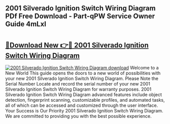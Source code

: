 ## 2001 Silverado Ignition Switch Wiring Diagram PDf Free Download - Part-qPW Service Owner Guide 4mLxI

# <h2><a href="http://dftepx2.blite.top/?on=2001+Silverado+Ignition+Switch+Wiring+Diagram">🔗Download New 👉🔴 2001 Silverado Ignition Switch Wiring Diagram</a></h2>

[![2001 Silverado Ignition Switch Wiring Diagram download](https://i.imgur.com/lujVjoI.png)](http://dftepx2.blite.top/?on=2001+Silverado+Ignition+Switch+Wiring+Diagram)
Welcome to a New World This guide opens the doors to a new world of possibilities with your new 2001 Silverado Ignition Switch Wiring Diagram. Please Note the Serial Number Locate and record the serial number of your new 2001 Silverado Ignition Switch Wiring Diagram for warranty purposes. 2001 Silverado Ignition Switch Wiring Diagram advanced features include object detection, fingerprint scanning, customizable profiles, and automated tasks, all of which can be accessed and customized through the user interface. Your Success is Our Priority 2001 Silverado Ignition Switch Wiring Diagram. We are committed to providing you with the best possible experience.
